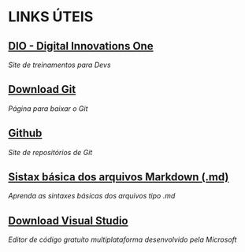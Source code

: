# LINKS ÚTEIS

## [DIO - Digital Innovations One](https://dio.com)
_Site de treinamentos para Devs_

## [Download Git](https://git-scm.com/downloads)
_Página para baixar o Git_

## [Github](https://github.com)
_Site de repositórios de Git_

## [Sistax básica dos arquivos Markdown (.md)](https://www.markdownguide.org/basic-syntax/)
_Aprenda as sintaxes básicas dos arquivos tipo .md_

## [Download Visual Studio](https://code.visualstudio.com/)
_Editor de código gratuíto multiplataforma desenvolvido pela Microsoft_


